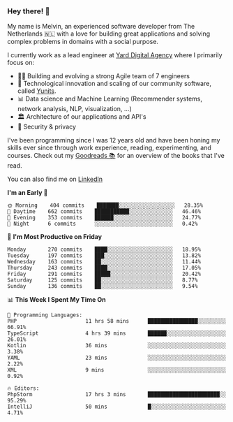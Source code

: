 ### Hey there! 👋

My name is Melvin, an experienced software developer from The Netherlands 🇳🇱 with a love for building great applications and solving complex problems in domains with a social purpose. 

I currently work as a lead engineer at [Yard Digital Agency](https://github.com/yardinternet) where I primarily focus on:

* 👏🏼 Building and evolving a strong Agile team of 7 engineers
* 🚀 Technological innovation and scaling of our community software, called [Yunits](https://www.yunits.com/).
* 📊 Data science and Machine Learning (Recommender systems, network analysis, NLP, visualization, ...)
* 🏛 Architecture of our applications and API's
* 🔐 Security & privacy

I've been programming since I was 12 years old and have been honing my skills ever since through work experience, reading, experimenting, and courses.
Check out my [Goodreads 📚](https://goodreads.com/melvinkoopmans) for an overview of the books that I've read. 

You can also find me on [LinkedIn](https://www.linkedin.com/in/melvinkoopmans)

<!--START_SECTION:waka-->
**I'm an Early 🐤** 

```text
🌞 Morning    404 commits    ███████░░░░░░░░░░░░░░░░░░   28.35% 
🌆 Daytime    662 commits    ███████████░░░░░░░░░░░░░░   46.46% 
🌃 Evening    353 commits    ██████░░░░░░░░░░░░░░░░░░░   24.77% 
🌙 Night      6 commits      ░░░░░░░░░░░░░░░░░░░░░░░░░   0.42%

```
📅 **I'm Most Productive on Friday** 

```text
Monday       270 commits    ████░░░░░░░░░░░░░░░░░░░░░   18.95% 
Tuesday      197 commits    ███░░░░░░░░░░░░░░░░░░░░░░   13.82% 
Wednesday    163 commits    ██░░░░░░░░░░░░░░░░░░░░░░░   11.44% 
Thursday     243 commits    ████░░░░░░░░░░░░░░░░░░░░░   17.05% 
Friday       291 commits    █████░░░░░░░░░░░░░░░░░░░░   20.42% 
Saturday     125 commits    ██░░░░░░░░░░░░░░░░░░░░░░░   8.77% 
Sunday       136 commits    ██░░░░░░░░░░░░░░░░░░░░░░░   9.54%

```


📊 **This Week I Spent My Time On** 

```text
💬 Programming Languages: 
PHP                      11 hrs 58 mins      ████████████████░░░░░░░░░   66.91% 
TypeScript               4 hrs 39 mins       ██████░░░░░░░░░░░░░░░░░░░   26.01% 
Kotlin                   36 mins             ░░░░░░░░░░░░░░░░░░░░░░░░░   3.38% 
YAML                     23 mins             ░░░░░░░░░░░░░░░░░░░░░░░░░   2.22% 
XML                      9 mins              ░░░░░░░░░░░░░░░░░░░░░░░░░   0.92%

🔥 Editors: 
PhpStorm                 17 hrs 3 mins       ███████████████████████░░   95.29% 
IntelliJ                 50 mins             █░░░░░░░░░░░░░░░░░░░░░░░░   4.71%

```


<!--END_SECTION:waka-->
